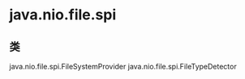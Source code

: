 # java.nio.file.spi

## 类

java.nio.file.spi.FileSystemProvider
java.nio.file.spi.FileTypeDetector




